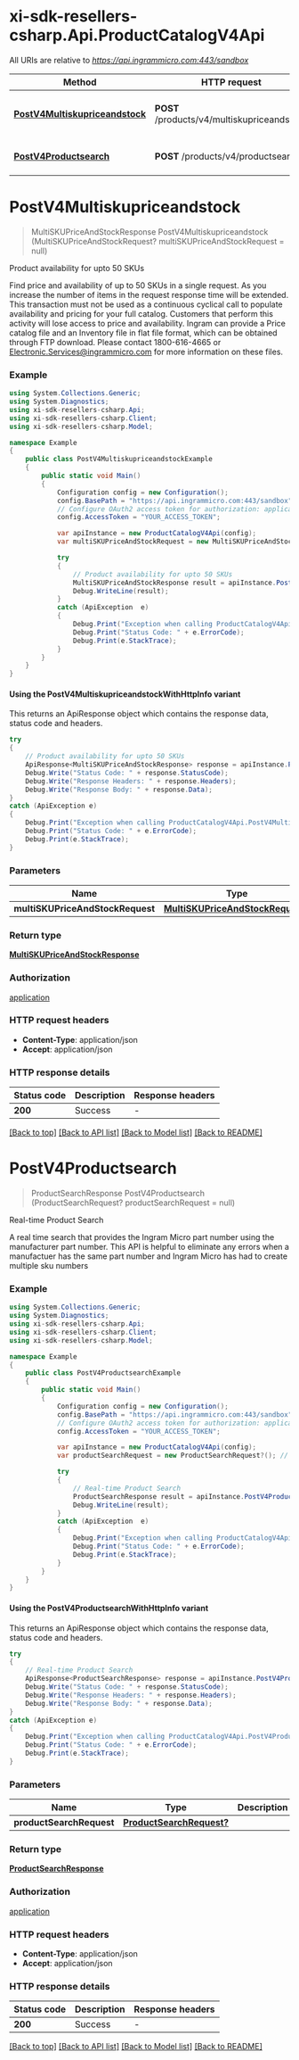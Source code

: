 # xi-sdk-resellers-csharp.Api.ProductCatalogV4Api

All URIs are relative to *https://api.ingrammicro.com:443/sandbox*

| Method | HTTP request | Description |
|--------|--------------|-------------|
| [**PostV4Multiskupriceandstock**](ProductCatalogV4Api.md#postv4multiskupriceandstock) | **POST** /products/v4/multiskupriceandstock | Product availability for upto 50 SKUs |
| [**PostV4Productsearch**](ProductCatalogV4Api.md#postv4productsearch) | **POST** /products/v4/productsearch | Real-time Product Search |

<a id="postv4multiskupriceandstock"></a>
# **PostV4Multiskupriceandstock**
> MultiSKUPriceAndStockResponse PostV4Multiskupriceandstock (MultiSKUPriceAndStockRequest? multiSKUPriceAndStockRequest = null)

Product availability for upto 50 SKUs

Find price and availability of up to 50 SKUs in a single request. As you increase the number of items in the request response time will be extended. This transaction must not be used as a continuous cyclical call to populate availability and pricing for your full catalog. Customers that perform this activity will lose access to price and availability.  Ingram can provide a Price catalog file and an Inventory file in flat file format, which can be obtained through FTP download. Please contact 1800-616-4665 or Electronic.Services@ingrammicro.com for more information on these files.

### Example
```csharp
using System.Collections.Generic;
using System.Diagnostics;
using xi-sdk-resellers-csharp.Api;
using xi-sdk-resellers-csharp.Client;
using xi-sdk-resellers-csharp.Model;

namespace Example
{
    public class PostV4MultiskupriceandstockExample
    {
        public static void Main()
        {
            Configuration config = new Configuration();
            config.BasePath = "https://api.ingrammicro.com:443/sandbox";
            // Configure OAuth2 access token for authorization: application
            config.AccessToken = "YOUR_ACCESS_TOKEN";

            var apiInstance = new ProductCatalogV4Api(config);
            var multiSKUPriceAndStockRequest = new MultiSKUPriceAndStockRequest?(); // MultiSKUPriceAndStockRequest? |  (optional) 

            try
            {
                // Product availability for upto 50 SKUs
                MultiSKUPriceAndStockResponse result = apiInstance.PostV4Multiskupriceandstock(multiSKUPriceAndStockRequest);
                Debug.WriteLine(result);
            }
            catch (ApiException  e)
            {
                Debug.Print("Exception when calling ProductCatalogV4Api.PostV4Multiskupriceandstock: " + e.Message);
                Debug.Print("Status Code: " + e.ErrorCode);
                Debug.Print(e.StackTrace);
            }
        }
    }
}
```

#### Using the PostV4MultiskupriceandstockWithHttpInfo variant
This returns an ApiResponse object which contains the response data, status code and headers.

```csharp
try
{
    // Product availability for upto 50 SKUs
    ApiResponse<MultiSKUPriceAndStockResponse> response = apiInstance.PostV4MultiskupriceandstockWithHttpInfo(multiSKUPriceAndStockRequest);
    Debug.Write("Status Code: " + response.StatusCode);
    Debug.Write("Response Headers: " + response.Headers);
    Debug.Write("Response Body: " + response.Data);
}
catch (ApiException e)
{
    Debug.Print("Exception when calling ProductCatalogV4Api.PostV4MultiskupriceandstockWithHttpInfo: " + e.Message);
    Debug.Print("Status Code: " + e.ErrorCode);
    Debug.Print(e.StackTrace);
}
```

### Parameters

| Name | Type | Description | Notes |
|------|------|-------------|-------|
| **multiSKUPriceAndStockRequest** | [**MultiSKUPriceAndStockRequest?**](MultiSKUPriceAndStockRequest?.md) |  | [optional]  |

### Return type

[**MultiSKUPriceAndStockResponse**](MultiSKUPriceAndStockResponse.md)

### Authorization

[application](../README.md#application)

### HTTP request headers

 - **Content-Type**: application/json
 - **Accept**: application/json


### HTTP response details
| Status code | Description | Response headers |
|-------------|-------------|------------------|
| **200** | Success |  -  |

[[Back to top]](#) [[Back to API list]](../README.md#documentation-for-api-endpoints) [[Back to Model list]](../README.md#documentation-for-models) [[Back to README]](../README.md)

<a id="postv4productsearch"></a>
# **PostV4Productsearch**
> ProductSearchResponse PostV4Productsearch (ProductSearchRequest? productSearchRequest = null)

Real-time Product Search

A real time search that provides the Ingram Micro part number using the manufacturer part number.  This API is helpful to eliminate any errors when a manufactuer has the same part number and Ingram Micro has had to create multiple sku numbers 

### Example
```csharp
using System.Collections.Generic;
using System.Diagnostics;
using xi-sdk-resellers-csharp.Api;
using xi-sdk-resellers-csharp.Client;
using xi-sdk-resellers-csharp.Model;

namespace Example
{
    public class PostV4ProductsearchExample
    {
        public static void Main()
        {
            Configuration config = new Configuration();
            config.BasePath = "https://api.ingrammicro.com:443/sandbox";
            // Configure OAuth2 access token for authorization: application
            config.AccessToken = "YOUR_ACCESS_TOKEN";

            var apiInstance = new ProductCatalogV4Api(config);
            var productSearchRequest = new ProductSearchRequest?(); // ProductSearchRequest? |  (optional) 

            try
            {
                // Real-time Product Search
                ProductSearchResponse result = apiInstance.PostV4Productsearch(productSearchRequest);
                Debug.WriteLine(result);
            }
            catch (ApiException  e)
            {
                Debug.Print("Exception when calling ProductCatalogV4Api.PostV4Productsearch: " + e.Message);
                Debug.Print("Status Code: " + e.ErrorCode);
                Debug.Print(e.StackTrace);
            }
        }
    }
}
```

#### Using the PostV4ProductsearchWithHttpInfo variant
This returns an ApiResponse object which contains the response data, status code and headers.

```csharp
try
{
    // Real-time Product Search
    ApiResponse<ProductSearchResponse> response = apiInstance.PostV4ProductsearchWithHttpInfo(productSearchRequest);
    Debug.Write("Status Code: " + response.StatusCode);
    Debug.Write("Response Headers: " + response.Headers);
    Debug.Write("Response Body: " + response.Data);
}
catch (ApiException e)
{
    Debug.Print("Exception when calling ProductCatalogV4Api.PostV4ProductsearchWithHttpInfo: " + e.Message);
    Debug.Print("Status Code: " + e.ErrorCode);
    Debug.Print(e.StackTrace);
}
```

### Parameters

| Name | Type | Description | Notes |
|------|------|-------------|-------|
| **productSearchRequest** | [**ProductSearchRequest?**](ProductSearchRequest?.md) |  | [optional]  |

### Return type

[**ProductSearchResponse**](ProductSearchResponse.md)

### Authorization

[application](../README.md#application)

### HTTP request headers

 - **Content-Type**: application/json
 - **Accept**: application/json


### HTTP response details
| Status code | Description | Response headers |
|-------------|-------------|------------------|
| **200** | Success |  -  |

[[Back to top]](#) [[Back to API list]](../README.md#documentation-for-api-endpoints) [[Back to Model list]](../README.md#documentation-for-models) [[Back to README]](../README.md)

